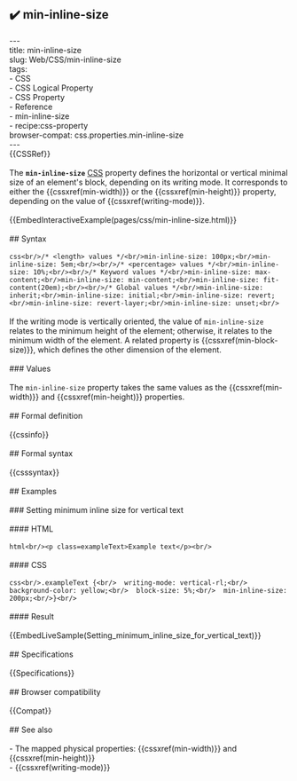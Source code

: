 ## ✔️ min-inline-size 
 ---<br/>title: min-inline-size<br/>slug: Web/CSS/min-inline-size<br/>tags:<br/>  - CSS<br/>  - CSS Logical Property<br/>  - CSS Property<br/>  - Reference<br/>  - min-inline-size<br/>  - recipe:css-property<br/>browser-compat: css.properties.min-inline-size<br/>---<br/>{{CSSRef}}<br/><br/>The **`min-inline-size`** [CSS](/en-US/docs/Web/CSS) property defines the horizontal or vertical minimal size of an element's block, depending on its writing mode. It corresponds to either the {{cssxref(min-width)}} or the {{cssxref(min-height)}} property, depending on the value of {{cssxref(writing-mode)}}.<br/><br/>{{EmbedInteractiveExample(pages/css/min-inline-size.html)}}<br/><br/>## Syntax<br/><br/>```css<br/>/* <length> values */<br/>min-inline-size: 100px;<br/>min-inline-size: 5em;<br/><br/>/* <percentage> values */<br/>min-inline-size: 10%;<br/><br/>/* Keyword values */<br/>min-inline-size: max-content;<br/>min-inline-size: min-content;<br/>min-inline-size: fit-content(20em);<br/><br/>/* Global values */<br/>min-inline-size: inherit;<br/>min-inline-size: initial;<br/>min-inline-size: revert;<br/>min-inline-size: revert-layer;<br/>min-inline-size: unset;<br/>```<br/><br/>If the writing mode is vertically oriented, the value of `min-inline-size` relates to the minimum height of the element; otherwise, it relates to the minimum width of the element. A related property is {{cssxref(min-block-size)}}, which defines the other dimension of the element.<br/><br/>### Values<br/><br/>The `min-inline-size` property takes the same values as the {{cssxref(min-width)}} and {{cssxref(min-height)}} properties.<br/><br/>## Formal definition<br/><br/>{{cssinfo}}<br/><br/>## Formal syntax<br/><br/>{{csssyntax}}<br/><br/>## Examples<br/><br/>### Setting minimum inline size for vertical text<br/><br/>#### HTML<br/><br/>```html<br/><p class=exampleText>Example text</p><br/>```<br/><br/>#### CSS<br/><br/>```css<br/>.exampleText {<br/>  writing-mode: vertical-rl;<br/>  background-color: yellow;<br/>  block-size: 5%;<br/>  min-inline-size: 200px;<br/>}<br/>```<br/><br/>#### Result<br/><br/>{{EmbedLiveSample(Setting_minimum_inline_size_for_vertical_text)}}<br/><br/>## Specifications<br/><br/>{{Specifications}}<br/><br/>## Browser compatibility<br/><br/>{{Compat}}<br/><br/>## See also<br/><br/>- The mapped physical properties: {{cssxref(min-width)}} and {{cssxref(min-height)}}<br/>- {{cssxref(writing-mode)}}<br/>